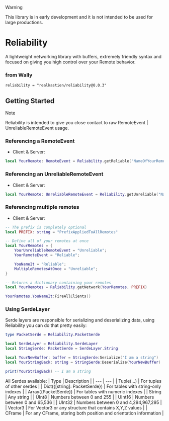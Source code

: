 > [!WARNING]
> This library is in early development and it is not intended to be used for large productions.

# Reliability
A lightweight networking library with buffers, extremely friendly syntax and focused on giving you high control over your Remote behavior.

### from Wally
```
reliability = "realkastien/reliability@0.0.3"
```

## Getting Started

> [!NOTE]
> Reliability is intended to give you close contact to raw RemoteEvent | UnreliableRemoteEvent usage.

### Referencing a RemoteEvent

+ Client & Server:
```lua
local YourRemote: RemoteEvent = Reliability.getReliable("NameOfYourRemote")
```

### Referencing an UnreliableRemoteEvent

+ Client & Server:
```lua
local YourRemote: UnreliableRemoteEvent = Reliability.getUnreliable("NameOfYourRemote")
```

### Referencing multiple remotes

+ Client & Server:
```lua
-- The prefix is completely optional
local PREFIX: string = "PrefixAppliedToAllRemotes"

-- Define all of your remotes at once
local YourRemotes = {
    YourUnreliableRemoteEvent = "Unreliable";
    YourRemoteEvent = "Reliable";

    YouNameIt = "Reliable";
    MultipleRemotesAtOnce = "Unreliable";
}

-- Returns a dictionary containing your remotes
local YourRemotes = Reliability.getNetwork(YourRemotes, PREFIX)

YourRemotes.YouNameIt:FireAllClients()
```

### Using SerdeLayer

Serde layers are responsible for serializing and deserializing data, using Reliability you can do that pretty easily:
```lua
type PacketSerde = Reliability.PacketSerde

local SerdeLayer = Reliability.SerdeLayer
local StringSerde: PacketSerde = SerdeLayer.String

local YourNewBuffer: buffer = StringSerde:Serialize("I am a string")
local YourStringBack: string = StringSerde:Deserialize(YourNewBuffer)

print(YourStringBack) -- I am a string
```

All Serdes available:
| Type | Description |
| --- | --- |
| Tuple(...) | For tuples of other serdes |
| Dict({[string]: PacketSerde}) | For tables with string-only indexes |
| Array({PacketSerde}) | For tables with numeric indexes |
| String | Any string |
| UInt8 | Numbers between 0 and 255 |
| UInt16 | Numbers between 0 and 65,536 |
| UInt32 | Numbers between 0 and 4,294,967,295 |
| Vector3 | For Vector3 or any structure that contains X,Y,Z values |
| CFrame | For any CFrame, storing both position and orientation information |